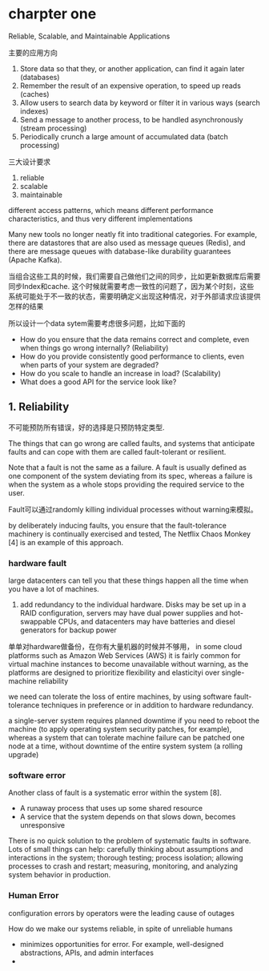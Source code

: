 # charpter one
Reliable, Scalable, and Maintainable Applications

主要的应用方向
1. Store data so that they, or another application, can find it again later (databases) 
2. Remember the result of an expensive operation, to speed up reads (caches) 
3. Allow users to search data by keyword or filter it in various ways (search indexes) 
4. Send a message to another process, to be handled asynchronously (stream processing)
5. Periodically crunch a large amount of accumulated data (batch processing)

三大设计要求
1. reliable
2. scalable
3. maintainable
   
different access patterns, which means different performance characteristics, and thus very different implementations

Many new tools no longer neatly fit into traditional categories. For example, there are datastores that are also used as message queues (Redis), and there are message queues with database-like durability guarantees (Apache Kafka). 

当组合这些工具的时候，我们需要自己做他们之间的同步，比如更新数据库后需要同步Index和cache.
这个时候就需要考虑一致性的问题了，因为某个时刻，这些系统可能处于不一致的状态，需要明确定义出现这种情况，对于外部请求应该提供怎样的结果

所以设计一个data sytem需要考虑很多问题，比如下面的
* How do you ensure that the data remains correct and complete, even when things go wrong internally? (Reliability)
* How do you provide consistently good performance to clients, even when parts of your system are degraded? 
* How do you scale to handle an increase in load? (Scalability)
* What does a good API for the service look like?


## 1. Reliability
不可能预防所有错误，好的选择是只预防特定类型.

The things that can go wrong are called faults, and systems that anticipate faults and can cope with them are called fault-tolerant or resilient. 

Note that a fault is not the same as a failure.
A fault is usually defined as one component of the system deviating from its spec, whereas a failure is when the system as a whole stops providing the required service to the user. 

Fault可以通过randomly killing individual processes without warning来模拟。

by deliberately inducing faults, you ensure that the fault-tolerance machinery is continually exercised and tested, The Netflix Chaos Monkey [4] is an example of this approach.

### hardware fault

large datacenters can tell you that these things happen all the time when you have a lot of machines.

1. add redundancy to the individual hardware.
   Disks may be set up in a RAID configuration, servers may have dual power supplies and hot-swappable CPUs, and datacenters may have batteries and diesel generators for backup power


单单对hardware做备份，在你有大量机器的时候并不够用，
in some cloud platforms such as Amazon Web Services (AWS) it is fairly common for virtual machine instances to become unavailable without warning, as the platforms are designed to prioritize flexibility and elasticityi
over single-machine reliability

we need can tolerate the loss of entire machines, by using software fault-tolerance techniques in preference or in addition to hardware redundancy. 

a single-server system requires planned downtime if you need to reboot the machine (to apply operating system security patches, for example), whereas a system that can tolerate machine failure can be patched one node at a time, without downtime of the entire system system (a rolling upgrade)

### software error
Another class of fault is a systematic error within the system [8].

* A runaway process that uses up some shared resource
* A service that the system depends on that slows down, becomes unresponsive
  
There is no quick solution to the problem of systematic faults in software. Lots of small things can help: carefully thinking about assumptions and interactions in the system; thorough testing; process isolation; allowing processes to crash and restart; measuring, monitoring, and analyzing system behavior in production.





### Human Error
configuration errors by operators were the leading cause of outages

How do we make our systems reliable, in spite of unreliable humans

* minimizes opportunities for error. For example, well-designed abstractions, APIs, and admin interfaces
* 




